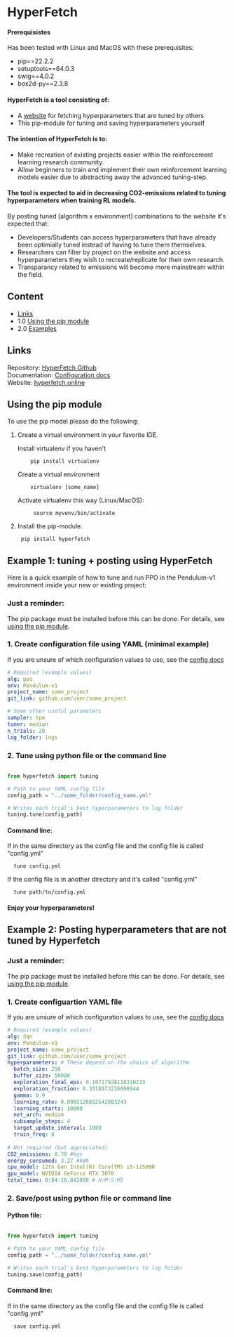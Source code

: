 # HyperFetch

#### Prerequisistes 
Has been tested with Linux and MacOS with these prerequisites:
- pip==22.2.2
- setuptools==64.0.3
- swig==4.0.2
- box2d-py==2.3.8


#### HyperFetch is a tool consisting of:
- A [website](https://www.hyperfetch.online/) for fetching hyperparameters that are tuned by others
- This pip-module for tuning and saving hyperparameters yourself 

#### The intention of HyperFetch is to:
- Make recreation of existing projects easier within the 
  reinforcement learning research community.
- Allow beginners to train and implement their own reinforcement 
  learning models easier due to abstracting away the advanced tuning-step.

#### The tool is expected to aid in decreasing CO2-emissions related to tuning hyperparameters when training RL models. 
By posting tuned [algorithm x environment] combinations to the website it's expected that:
- Developers/Students can access hyperparameters that have already been optimially tuned instead of having to tune them themselves.
- Researchers can filter by project on the website and access hyperparameters they wish to recreate/replicate for their own research.
- Transparancy related to emissions will become more mainstream within the field.


## Content
* [Links](#links)
* 1.0 [Using the pip module](#using-the-pip-module)
* 2.0 [Examples](#example-1--tuning--posting-using-hyperfetch)


## Links
Repository: [HyperFetch Github](https://github.com/karolisw/hyperFetch)\
Documentation: [Configuration docs](https://www.hyperfetch.online/configDocs)\
Website: [hyperfetch.online](https://www.hyperfetch.online/)
## Using the pip module
To use the pip model please do the following:

1. Create a virtual environment in your favorite IDE. 

   Install virtualenv if you haven't 
   
           pip install virtualenv
   
   Create a virtual environment
   
           virtualenv [some_name]

   Activate virtualenv this way (Linux/MacOS):
   
            source myvenv/bin/activate
2. Install the pip-module. 

        pip install hyperfetch


         
## Example 1: tuning + posting using HyperFetch
Here is a quick example of how to tune and run PPO in the Pendulum-v1 environment inside your new or existing project:

### Just a reminder:
The pip package must be installed before this can be done.
For details, see [using the pip module](#using-the-pip-module).

### 1. Create configuration file using YAML (minimal example)
If you are unsure of which configuration values to use, see the [config docs](https://www.hyperfetch.online/configDocs)

```yaml
# Required (example values)
alg: ppo
env: Pendulum-v1
project_name: some_project
git_link: github.com/user/some_project

# Some other useful parameters
sampler: tpe
tuner: median
n_trials: 20
log_folder: logs
```

### 2. Tune using python file or the command line

```python

from hyperfetch import tuning

# Path to your YAML config file 
config_path = "../some_folder/config_name.yml"

# Writes each trial's best hyperparameters to log folder
tuning.tune(config_path)
```

#### Command line:
If in the same directory as the config file and the config file is called "config.yml"

      tune config.yml

If the config file is in another directory and it's called "config.yml"

      tune path/to/config.yml 

#### Enjoy your hyperparameters!

## Example 2: Posting hyperparameters that are not tuned by Hyperfetch

### Just a reminder:
The pip package must be installed before this can be done.
For details, see [using the pip module](#using-the-pip-module).

### 1. Create configuartion  YAML file 
If you are unsure of which configuration values to use, see the [config docs](https://www.hyperfetch.online/configDocs)

```yaml
# Required (example values)
alg: dqn
env: Pendulum-v1
project_name: some_project
git_link: github.com/user/some_project
hyperparameters: # These depend on the choice of algorithm
  batch_size: 256
  buffer_size: 50000
  exploration_final_eps: 0.10717928118310233
  exploration_fraction: 0.3318973226098944
  gamma: 0.9
  learning_rate: 0.0002126832542803243
  learning_starts: 10000
  net_arch: medium
  subsample_steps: 4
  target_update_interval: 1000
  train_freq: 8
  
# Not required (but appreciated)
CO2_emissions: 0.78 #kgs
energy_consumed: 3.27 #kWh
cpu_model: 12th Gen Intel(R) Core(TM) i5-12500H
gpu_model: NVIDIA GeForce RTX 3070
total_time: 0:04:16.842800 # H:M:S:MS
```

### 2. Save/post using python file or command line

#### Python file:
```python

from hyperfetch import tuning

# Path to your YAML config file 
config_path = "../some_folder/config_name.yml"

# Writes each trial's best hyperparameters to log folder
tuning.save(config_path)
```

#### Command line:
If in the same directory as the config file and the config file is called "config.yml"

      save config.yml